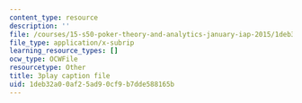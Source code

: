 ```yaml
---
content_type: resource
description: ''
file: /courses/15-s50-poker-theory-and-analytics-january-iap-2015/1deb32a00af25ad90cf9b7dde588165b_IZZ4y5GfdOU.srt
file_type: application/x-subrip
learning_resource_types: []
ocw_type: OCWFile
resourcetype: Other
title: 3play caption file
uid: 1deb32a0-0af2-5ad9-0cf9-b7dde588165b
---
```

